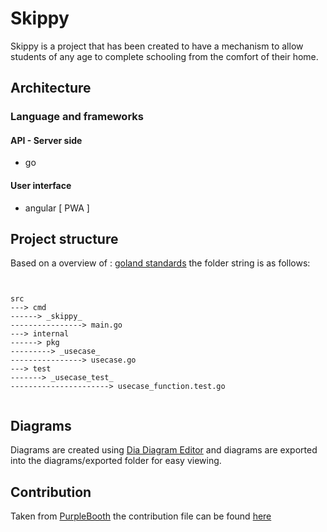 # Skippy 

Skippy is a project that has been created to have a mechanism to allow students of any age to complete schooling from the comfort of their home. 


## Architecture

### Language and frameworks

#### API - Server side

- go

#### User interface

- angular [ PWA ]

## Project structure

Based on a overview of : [goland standards](https://github.com/golang-standards/project-layout)  the folder string is as follows:

```


src
---> cmd
------> _skippy_
----------------> main.go
---> internal
------> pkg
---------> _usecase_
----------------> usecase.go
---> test
-------> _usecase_test_
----------------------> usecase_function.test.go


```

## Diagrams

Diagrams are created using [Dia Diagram Editor](http://dia-installer.de/) and diagrams are exported into the diagrams/exported folder for easy viewing.

## Contribution

Taken from [PurpleBooth](https://gist.github.com/PurpleBooth/b24679402957c63ec426) the contribution file can be found [here](CONTRIBUTING.md)
